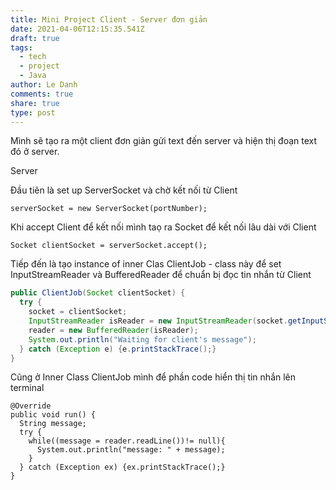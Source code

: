 ```yaml
---
title: Mini Project Client - Server đơn giản
date: 2021-04-06T12:15:35.541Z
draft: true
tags:
  - tech
  - project
  - Java
author: Le Danh
comments: true
share: true
type: post
---
```

Mình sẽ tạo ra một client đơn giản gửi text đến server và hiện thị đoạn text đó ở server.

Server

Đầu tiên là set up ServerSocket và chờ kết nối từ Client

`serverSocket = new ServerSocket(portNumber);`

Khi accept Client để kết nối mình taọ ra Socket để kết nối lâu dài với Client

`Socket clientSocket = serverSocket.accept();`

Tiếp đến là tạo instance of inner Clas ClientJob - class này để set InputStreamReader và BufferedReader để chuẩn bị đọc tin nhắn từ Client



```java
public ClientJob(Socket clientSocket) {
  try {
	socket = clientSocket;
    InputStreamReader isReader = new InputStreamReader(socket.getInputStream());
	reader = new BufferedReader(isReader);
	System.out.println("Waiting for client's message");
  } catch (Exception e) {e.printStackTrace();}
}
```

Cũng ở Inner Class ClientJob mình để phần code hiển thị tin nhắn lên terminal



```
@Override
public void run() {
  String message;
  try {
    while((message = reader.readLine())!= null){
      System.out.println("message: " + message);
	}
  } catch (Exception ex) {ex.printStackTrace();}
}
```